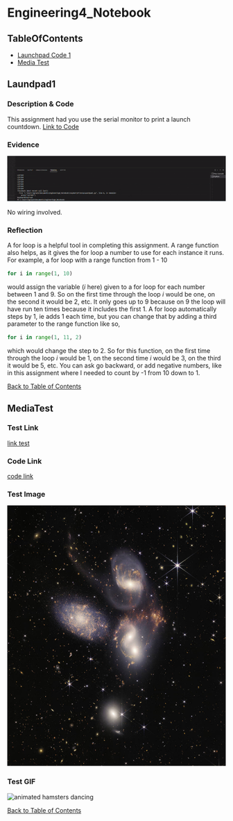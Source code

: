 # Engineering4_Notebook


## TableOfContents
* [Launchpad Code 1](#Launchpad1)
* [Media Test](#MediaTest)

## Laundpad1

### Description & Code
This assignment had you use the serial monitor to print a launch countdown.
[Link to Code](https://github.com/lgray52/Engineering4_Notebook/blob/main/raspberryPi/GrayLaunchpad1.py)

### Evidence
![countdown from 10 to liftoff in VS Code terminal](https://github.com/lgray52/Engineering4_Notebook/blob/main/images/countdownEvidence.gif)

No wiring involved.

### Reflection
A for loop is a helpful tool in completing this assignment. A range function also helps, as it gives the for loop a number to use for each instance it runs. For example, a for loop with a range function from 1 - 10 
```python 
for i in range(1, 10)
```
would assign the variable (*i* here) given to a for loop for each number between 1 and 9. So on the first time through the loop *i* would be one, on the second it would be 2, etc. It only goes up to 9 because on 9 the loop will have run ten times because it includes the first 1. A for loop automatically steps by 1, ie adds 1 each time, but you can change that by adding a third parameter to the range function like so,
``` python
for i in range(1, 11, 2)
```
which would change the step to 2. So for this function, on the first time through the loop *i* would be 1, on the second time *i* would be 3, on the third it would be 5, etc. You can ask go backward, or add negative numbers, like in this assignment where I needed to count by -1 from 10 down to 1. 

[Back to Table of Contents](#Table_of_Contents)

## MediaTest

### Test Link
[link test](https://www.webhamster.com/)

### Code Link
[code link](https://github.com/lgray52/Engineering4_Notebook/blob/main/raspberryPi/test.py)

### Test Image
<img src="images/stephans_quintet.jpg" alt="NASA Webb telescope image of Stephan's Quintet, five galxies nearby in Earth's sky" height="600">

### Test GIF
<img src="images/hamster_dance.gif" alt="animated hamsters dancing" height="300">

[Back to Table of Contents](#TableOfContents)
